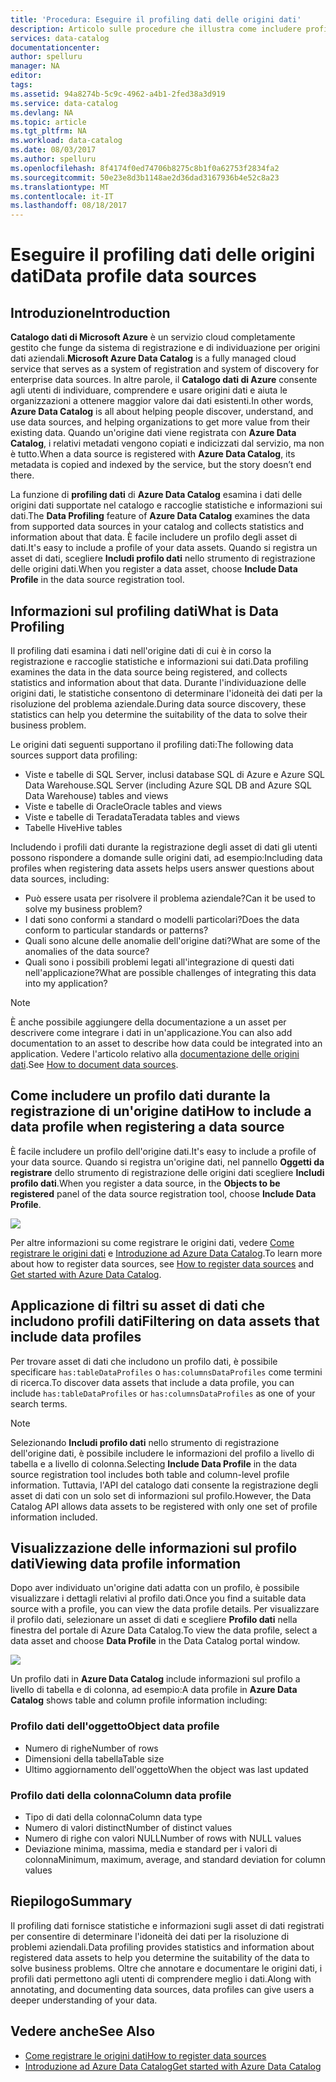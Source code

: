 ```yaml
---
title: 'Procedura: Eseguire il profiling dati delle origini dati'
description: Articolo sulle procedure che illustra come includere profili dati a livello di tabella e di colonna durante la registrazione delle origini dati in Azure Data Catalog e come usare i profili dati per comprendere le origini dati.
services: data-catalog
documentationcenter: 
author: spelluru
manager: NA
editor: 
tags: 
ms.assetid: 94a8274b-5c9c-4962-a4b1-2fed38a3d919
ms.service: data-catalog
ms.devlang: NA
ms.topic: article
ms.tgt_pltfrm: NA
ms.workload: data-catalog
ms.date: 08/03/2017
ms.author: spelluru
ms.openlocfilehash: 8f4174f0ed74706b8275c8b1f0a62753f2834fa2
ms.sourcegitcommit: 50e23e8d3b1148ae2d36dad3167936b4e52c8a23
ms.translationtype: MT
ms.contentlocale: it-IT
ms.lasthandoff: 08/18/2017
---
```

# <a name="data-profile-data-sources"></a><span data-ttu-id="44eee-103">Eseguire il profiling dati delle origini dati</span><span class="sxs-lookup"><span data-stu-id="44eee-103">Data profile data sources</span></span>
## <a name="introduction"></a><span data-ttu-id="44eee-104">Introduzione</span><span class="sxs-lookup"><span data-stu-id="44eee-104">Introduction</span></span>
<span data-ttu-id="44eee-105">**Catalogo dati di Microsoft Azure** è un servizio cloud completamente gestito che funge da sistema di registrazione e di individuazione per origini dati aziendali.</span><span class="sxs-lookup"><span data-stu-id="44eee-105">**Microsoft Azure Data Catalog** is a fully managed cloud service that serves as a system of registration and system of discovery for enterprise data sources.</span></span> <span data-ttu-id="44eee-106">In altre parole, il **Catalogo dati di Azure** consente agli utenti di individuare, comprendere e usare origini dati e aiuta le organizzazioni a ottenere maggior valore dai dati esistenti.</span><span class="sxs-lookup"><span data-stu-id="44eee-106">In other words, **Azure Data Catalog** is all about helping people discover, understand, and use data sources, and helping organizations to get more value from their existing data.</span></span> <span data-ttu-id="44eee-107">Quando un'origine dati viene registrata con **Azure Data Catalog**, i relativi metadati vengono copiati e indicizzati dal servizio, ma non è tutto.</span><span class="sxs-lookup"><span data-stu-id="44eee-107">When a data source is registered with **Azure Data Catalog**, its metadata is copied and indexed by the service, but the story doesn’t end there.</span></span>

<span data-ttu-id="44eee-108">La funzione di **profiling dati** di **Azure Data Catalog** esamina i dati delle origini dati supportate nel catalogo e raccoglie statistiche e informazioni sui dati.</span><span class="sxs-lookup"><span data-stu-id="44eee-108">The **Data Profiling** feature of **Azure Data Catalog** examines the data from supported data sources in your catalog and collects statistics and information about that data.</span></span> <span data-ttu-id="44eee-109">È facile includere un profilo degli asset di dati.</span><span class="sxs-lookup"><span data-stu-id="44eee-109">It's easy to include a profile of your data assets.</span></span> <span data-ttu-id="44eee-110">Quando si registra un asset di dati, scegliere **Includi profilo dati** nello strumento di registrazione delle origini dati.</span><span class="sxs-lookup"><span data-stu-id="44eee-110">When you register a data asset, choose **Include Data Profile** in the data source registration tool.</span></span>

## <a name="what-is-data-profiling"></a><span data-ttu-id="44eee-111">Informazioni sul profiling dati</span><span class="sxs-lookup"><span data-stu-id="44eee-111">What is Data Profiling</span></span>
<span data-ttu-id="44eee-112">Il profiling dati esamina i dati nell'origine dati di cui è in corso la registrazione e raccoglie statistiche e informazioni sui dati.</span><span class="sxs-lookup"><span data-stu-id="44eee-112">Data profiling examines the data in the data source being registered, and collects statistics and information about that data.</span></span> <span data-ttu-id="44eee-113">Durante l'individuazione delle origini dati, le statistiche consentono di determinare l'idoneità dei dati per la risoluzione del problema aziendale.</span><span class="sxs-lookup"><span data-stu-id="44eee-113">During data source discovery, these statistics can help you determine the suitability of the data to solve their business problem.</span></span>

<!-- In [How to discover data sources](data-catalog-how-to-discover.md), you learn about **Azure Data Catalog's** extensive search capabilities including searching for data assets that have a profile. See [How to include a data profile when registering a data source](#howto). -->

<span data-ttu-id="44eee-114">Le origini dati seguenti supportano il profiling dati:</span><span class="sxs-lookup"><span data-stu-id="44eee-114">The following data sources support data profiling:</span></span>

* <span data-ttu-id="44eee-115">Viste e tabelle di SQL Server, inclusi database SQL di Azure e Azure SQL Data Warehouse.</span><span class="sxs-lookup"><span data-stu-id="44eee-115">SQL Server (including Azure SQL DB and Azure SQL Data Warehouse) tables and views</span></span>
* <span data-ttu-id="44eee-116">Viste e tabelle di Oracle</span><span class="sxs-lookup"><span data-stu-id="44eee-116">Oracle tables and views</span></span>
* <span data-ttu-id="44eee-117">Viste e tabelle di Teradata</span><span class="sxs-lookup"><span data-stu-id="44eee-117">Teradata tables and views</span></span>
* <span data-ttu-id="44eee-118">Tabelle Hive</span><span class="sxs-lookup"><span data-stu-id="44eee-118">Hive tables</span></span>

<span data-ttu-id="44eee-119">Includendo i profili dati durante la registrazione degli asset di dati gli utenti possono rispondere a domande sulle origini dati, ad esempio:</span><span class="sxs-lookup"><span data-stu-id="44eee-119">Including data profiles when registering data assets helps users answer questions about data sources, including:</span></span>

* <span data-ttu-id="44eee-120">Può essere usata per risolvere il problema aziendale?</span><span class="sxs-lookup"><span data-stu-id="44eee-120">Can it be used to solve my business problem?</span></span>
* <span data-ttu-id="44eee-121">I dati sono conformi a standard o modelli particolari?</span><span class="sxs-lookup"><span data-stu-id="44eee-121">Does the data conform to particular standards or patterns?</span></span>
* <span data-ttu-id="44eee-122">Quali sono alcune delle anomalie dell'origine dati?</span><span class="sxs-lookup"><span data-stu-id="44eee-122">What are some of the anomalies of the data source?</span></span>
* <span data-ttu-id="44eee-123">Quali sono i possibili problemi legati all'integrazione di questi dati nell'applicazione?</span><span class="sxs-lookup"><span data-stu-id="44eee-123">What are possible challenges of integrating this data into my application?</span></span>

> [!NOTE]
> <span data-ttu-id="44eee-124">È anche possibile aggiungere della documentazione a un asset per descrivere come integrare i dati in un'applicazione.</span><span class="sxs-lookup"><span data-stu-id="44eee-124">You can also add documentation to an asset to describe how data could be integrated into an application.</span></span> <span data-ttu-id="44eee-125">Vedere l'articolo relativo alla [documentazione delle origini dati](data-catalog-how-to-documentation.md).</span><span class="sxs-lookup"><span data-stu-id="44eee-125">See [How to document data sources](data-catalog-how-to-documentation.md).</span></span>
>
>

<a name="howto"/>

## <a name="how-to-include-a-data-profile-when-registering-a-data-source"></a><span data-ttu-id="44eee-126">Come includere un profilo dati durante la registrazione di un'origine dati</span><span class="sxs-lookup"><span data-stu-id="44eee-126">How to include a data profile when registering a data source</span></span>
<span data-ttu-id="44eee-127">È facile includere un profilo dell'origine dati.</span><span class="sxs-lookup"><span data-stu-id="44eee-127">It's easy to include a profile of your data source.</span></span> <span data-ttu-id="44eee-128">Quando si registra un'origine dati, nel pannello **Oggetti da registrare** dello strumento di registrazione delle origini dati scegliere **Includi profilo dati**.</span><span class="sxs-lookup"><span data-stu-id="44eee-128">When you register a data source, in the **Objects to be registered** panel of the data source registration tool, choose **Include Data Profile**.</span></span>

![](media/data-catalog-data-profile/data-catalog-register-profile.png)

<span data-ttu-id="44eee-129">Per altre informazioni su come registrare le origini dati, vedere [Come registrare le origini dati](data-catalog-how-to-register.md) e [Introduzione ad Azure Data Catalog](data-catalog-get-started.md).</span><span class="sxs-lookup"><span data-stu-id="44eee-129">To learn more about how to register data sources, see [How to register data sources](data-catalog-how-to-register.md) and [Get started with Azure Data Catalog](data-catalog-get-started.md).</span></span>

## <a name="filtering-on-data-assets-that-include-data-profiles"></a><span data-ttu-id="44eee-130">Applicazione di filtri su asset di dati che includono profili dati</span><span class="sxs-lookup"><span data-stu-id="44eee-130">Filtering on data assets that include data profiles</span></span>
<span data-ttu-id="44eee-131">Per trovare asset di dati che includono un profilo dati, è possibile specificare `has:tableDataProfiles` o `has:columnsDataProfiles` come termini di ricerca.</span><span class="sxs-lookup"><span data-stu-id="44eee-131">To discover data assets that include a data profile, you can include `has:tableDataProfiles` or `has:columnsDataProfiles` as one of your search terms.</span></span>

> [!NOTE]
> <span data-ttu-id="44eee-132">Selezionando **Includi profilo dati** nello strumento di registrazione dell'origine dati, è possibile includere le informazioni del profilo a livello di tabella e a livello di colonna.</span><span class="sxs-lookup"><span data-stu-id="44eee-132">Selecting **Include Data Profile** in the data source registration tool includes both table and column-level profile information.</span></span> <span data-ttu-id="44eee-133">Tuttavia, l'API del catalogo dati consente la registrazione degli asset di dati con un solo set di informazioni sul profilo.</span><span class="sxs-lookup"><span data-stu-id="44eee-133">However, the Data Catalog API allows data assets to be registered with only one set of profile information included.</span></span>
>
>

## <a name="viewing-data-profile-information"></a><span data-ttu-id="44eee-134">Visualizzazione delle informazioni sul profilo dati</span><span class="sxs-lookup"><span data-stu-id="44eee-134">Viewing data profile information</span></span>
<span data-ttu-id="44eee-135">Dopo aver individuato un'origine dati adatta con un profilo, è possibile visualizzare i dettagli relativi al profilo dati.</span><span class="sxs-lookup"><span data-stu-id="44eee-135">Once you find a suitable data source with a profile, you can view the data profile details.</span></span> <span data-ttu-id="44eee-136">Per visualizzare il profilo dati, selezionare un asset di dati e scegliere **Profilo dati** nella finestra del portale di Azure Data Catalog.</span><span class="sxs-lookup"><span data-stu-id="44eee-136">To view the data profile, select a data asset and choose **Data Profile** in the Data Catalog portal window.</span></span>

![](media/data-catalog-data-profile/data-catalog-view.png)

<span data-ttu-id="44eee-137">Un profilo dati in **Azure Data Catalog** include informazioni sul profilo a livello di tabella e di colonna, ad esempio:</span><span class="sxs-lookup"><span data-stu-id="44eee-137">A data profile in **Azure Data Catalog** shows table and column profile information including:</span></span>

### <a name="object-data-profile"></a><span data-ttu-id="44eee-138">Profilo dati dell'oggetto</span><span class="sxs-lookup"><span data-stu-id="44eee-138">Object data profile</span></span>
* <span data-ttu-id="44eee-139">Numero di righe</span><span class="sxs-lookup"><span data-stu-id="44eee-139">Number of rows</span></span>
* <span data-ttu-id="44eee-140">Dimensioni della tabella</span><span class="sxs-lookup"><span data-stu-id="44eee-140">Table size</span></span>
* <span data-ttu-id="44eee-141">Ultimo aggiornamento dell'oggetto</span><span class="sxs-lookup"><span data-stu-id="44eee-141">When the object was last updated</span></span>

### <a name="column-data-profile"></a><span data-ttu-id="44eee-142">Profilo dati della colonna</span><span class="sxs-lookup"><span data-stu-id="44eee-142">Column data profile</span></span>
* <span data-ttu-id="44eee-143">Tipo di dati della colonna</span><span class="sxs-lookup"><span data-stu-id="44eee-143">Column data type</span></span>
* <span data-ttu-id="44eee-144">Numero di valori distinct</span><span class="sxs-lookup"><span data-stu-id="44eee-144">Number of distinct values</span></span>
* <span data-ttu-id="44eee-145">Numero di righe con valori NULL</span><span class="sxs-lookup"><span data-stu-id="44eee-145">Number of rows with NULL values</span></span>
* <span data-ttu-id="44eee-146">Deviazione minima, massima, media e standard per i valori di colonna</span><span class="sxs-lookup"><span data-stu-id="44eee-146">Minimum, maximum, average, and standard deviation for column values</span></span>

## <a name="summary"></a><span data-ttu-id="44eee-147">Riepilogo</span><span class="sxs-lookup"><span data-stu-id="44eee-147">Summary</span></span>
<span data-ttu-id="44eee-148">Il profiling dati fornisce statistiche e informazioni sugli asset di dati registrati per consentire di determinare l'idoneità dei dati per la risoluzione di problemi aziendali.</span><span class="sxs-lookup"><span data-stu-id="44eee-148">Data profiling provides statistics and information about registered data assets to help you determine the suitability of the data to solve business problems.</span></span> <span data-ttu-id="44eee-149">Oltre che annotare e documentare le origini dati, i profili dati permettono agli utenti di comprendere meglio i dati.</span><span class="sxs-lookup"><span data-stu-id="44eee-149">Along with annotating, and documenting data sources, data profiles can give users a deeper understanding of your data.</span></span>

## <a name="see-also"></a><span data-ttu-id="44eee-150">Vedere anche</span><span class="sxs-lookup"><span data-stu-id="44eee-150">See Also</span></span>
* [<span data-ttu-id="44eee-151">Come registrare le origini dati</span><span class="sxs-lookup"><span data-stu-id="44eee-151">How to register data sources</span></span>](data-catalog-how-to-register.md)
* [<span data-ttu-id="44eee-152">Introduzione ad Azure Data Catalog</span><span class="sxs-lookup"><span data-stu-id="44eee-152">Get started with Azure Data Catalog</span></span>](data-catalog-get-started.md)
